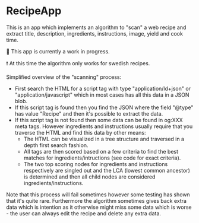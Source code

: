 # RecipeApp
This is an app which implements an algorithm to "scan" a web recipe and extract title, description, ingredients, instructions, image, yield and cook time. 

🚧 This app is currently a work in progress.

:heavy_exclamation_mark: At this time the algorithm only works for swedish recipes.

Simplified overview of the "scanning" process:
* First search the HTML for a script tag with type "application/ld+json" or "application/javascript" which in most cases has all this data in a JSON blob. 
* If this script tag is found then you find the JSON where the field "@type" has value "Recipe" and then it's possible to extract the data.
* If this script tag is not found then some data can be found in og:XXX meta tags. However ingredients and instructions usually require that you traverse the HTML and find this data by other means:
  * The HTML can be visualized in a tree structure and traversed in a depth first search fashion. 
  * All tags are then scored based on a few criteria to find the best matches for ingredients/intructions (see code for exact criteria).
  * The two top scoring nodes for ingredients and instructions respectively are singled out and the LCA (lowest common ancestor) is determined and then all child nodes are considered ingredients/instructions.
 
 Note that this process will fail sometimes however some testing has shown that it's quite rare. Furthermore the algorithm sometimes gives back extra data which is intention as it otherwise might miss some data which is worse - the user can always edit the recipe and delete any extra data.
